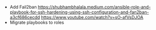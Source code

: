 - Add Fail2ban https://shubhambhalala.medium.com/ansible-role-and-playbook-for-ssh-hardening-using-ssh-configuration-and-fan2ban-a3cf686cecdd https://www.youtube.com/watch?v=sO-afVsDJOA
- Migrate playbooks to roles



